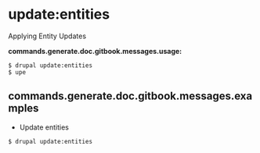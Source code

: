 # update:entities
Applying Entity Updates

**commands.generate.doc.gitbook.messages.usage:**
```
$ drupal update:entities
$ upe  
```

## commands.generate.doc.gitbook.messages.examples
* Update entities
```
$ drupal update:entities

```

